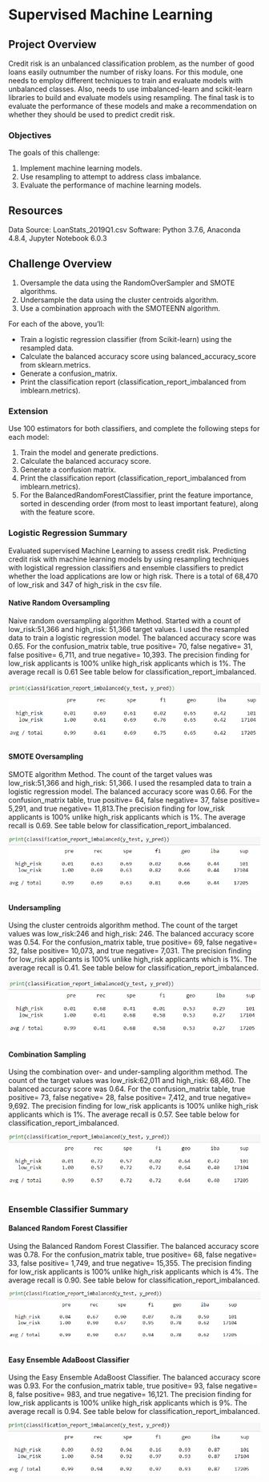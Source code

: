 # Supervised Machine Learning

## Project Overview

Credit risk is an unbalanced classification problem, as the number of good loans easily outnumber the number of risky loans.  For this module, one needs to employ different techniques to train and evaluate models with unbalanced classes. Also, needs to use imbalanced-learn and scikit-learn libraries to build and evaluate models using resampling. The final task is to evaluate the performance of these models and make a recommendation on whether they should be used to predict credit risk.

### Objectives

The goals of this challenge:

1. Implement machine learning models.
2. Use resampling to attempt to address class imbalance.
3. Evaluate the performance of machine learning models.

## Resources

Data Source: LoanStats_2019Q1.csv
Software: Python 3.7.6, Anaconda 4.8.4, Jupyter Notebook 6.0.3

## Challenge Overview

 1. Oversample the data using the RandomOverSampler and SMOTE algorithms.
 2. Undersample the data using the cluster centroids algorithm.
 3. Use a combination approach with the SMOTEENN algorithm.
 
For each of the above, you’ll:
  - Train a logistic regression classifier (from Scikit-learn) using the resampled data.
  - Calculate the balanced accuracy score using balanced_accuracy_score from sklearn.metrics.
  - Generate a confusion_matrix.
  - Print the classification report (classification_report_imbalanced from imblearn.metrics).

### Extension

Use 100 estimators for both classifiers, and complete the following steps for each model:

 1. Train the model and generate predictions.
 2. Calculate the balanced accuracy score.
 3. Generate a confusion matrix.
 4. Print the classification report (classification_report_imbalanced from imblearn.metrics).
 5. For the BalancedRandomForestClassifier, print the feature importance, sorted in descending order (from most to least important feature), along with the feature score.
 
### Logistic Regression Summary

Evaluated supervised Machine Learning to assess credit risk. Predicting credit risk with machine learning models by using resampling techniques with logistical regression classifiers and ensemble classifiers to predict whether the load applications are low or high risk.  There is a total of 68,470 of low_risk and 347 of high_risk in the csv file. 

#### Native Random Oversampling

Naive random oversampling algorithm Method. Started with a count of low_risk:51,366 and high_risk: 51,366 target values.  I used the resampled data to train a logistic regression model.  The balanced accuracy score was 0.65.  For the confusion_matrix table, true positive= 70, false negative= 31, false positive= 6,711, and true negative= 10,393. The precision finding for low_risk applicants is 100% unlike high_risk applicants which is 1%.   The average recall is 0.61 See table below for classification_report_imbalanced.  

![](images/native_oversampling.PNG)

#### SMOTE Oversampling

SMOTE algorithm Method.  The count of the target values was low_risk:51,366 and high_risk: 51,366.  I used the resampled data to train a logistic regression model.  The balanced accuracy score was 0.66.  For the confusion_matrix table, true positive= 64, false negative= 37, false positive= 5,291, and true negative= 11,813.The precision finding for low_risk applicants is 100% unlike high_risk applicants which is 1%.  The average recall is 0.69. See table below for classification_report_imbalanced.  

![](images/SMOTE_oversampling.PNG)

#### Undersampling

Using the cluster centroids algorithm method.  The count of the target values was low_risk:246 and high_risk: 246. The balanced accuracy score was 0.54.  For the confusion_matrix table, true positive= 69, false negative= 32, false positive= 10,073, and true negative= 7,031. The precision finding for low_risk applicants is 100% unlike high_risk applicants which is 1%. The average recall is 0.41. See table below for classification_report_imbalanced.  

![](images/undersampling.PNG)

#### Combination Sampling

Using the combination over- and under-sampling algorithm  method.  The count of the target values was low_risk:62,011 and high_risk: 68,460. The balanced accuracy score was 0.64.  For the confusion_matrix table, true positive= 73, false negative= 28, false positive= 7,412, and true negative= 9,692. The precision finding for low_risk applicants is 100% unlike high_risk applicants which is 1%. The average recall is 0.57. See table below for classification_report_imbalanced.  

![](images/combinationSampling.PNG)

### Ensemble Classifier Summary

#### Balanced Random Forest Classifier

Using the Balanced Random Forest Classifier.  The balanced accuracy score was 0.78.  For the confusion_matrix table, true positive= 68, false negative= 33, false positive= 1,749, and true negative= 15,355. The precision finding for low_risk applicants is 100% unlike high_risk applicants which is 4%. The average recall is 0.90. See table below for classification_report_imbalanced. 

![](images/balancedRandom.PNG)

#### Easy Ensemble AdaBoost Classifier

Using the Easy Ensemble AdaBoost Classifier.  The balanced accuracy score was 0.93.  For the confusion_matrix table, true positive= 93, false negative= 8, false positive= 983, and true negative= 16,121. The precision finding for low_risk applicants is 100% unlike high_risk applicants which is 9%. The average recall is 0.94. See table below for classification_report_imbalanced.  

![](images/EasyEnsembleClassifier.PNG)
